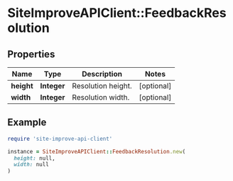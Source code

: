 # SiteImproveAPIClient::FeedbackResolution

## Properties

| Name | Type | Description | Notes |
| ---- | ---- | ----------- | ----- |
| **height** | **Integer** | Resolution height. | [optional] |
| **width** | **Integer** | Resolution width. | [optional] |

## Example

```ruby
require 'site-improve-api-client'

instance = SiteImproveAPIClient::FeedbackResolution.new(
  height: null,
  width: null
)
```

